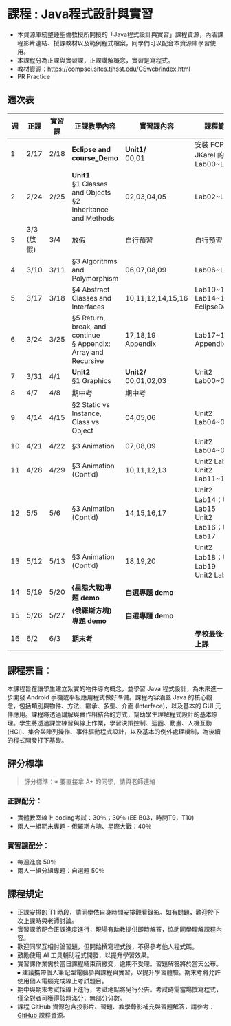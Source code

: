 # 課程 : Java程式設計與實習
* 本資源庫統整鍾聖倫教授所開授的「Java程式設計與實習」課程資源，內涵課程影片連結、授課教材以及範例程式檔案，同學們可以配合本資源庫學習使用。
* 本課程分為正課與實習課，正課講解概念，實習是寫程式。
* 教材資源：https://compsci.sites.tjhsst.edu/CSweb/index.html
* PR Practice

<!----註解符號，不顯示--->
<!---原課程網頁: http://ntustee303.weebly.com/ --->
<!----安裝教學與DEMO--->

## 週次表 
| 週  | 正課            | 實習課  | 正課教學內容                                                                | 實習課內容                      | 課程範圍                                               |                                      |
|----|---------------|------|-----------------------------------------------------------------------|----------------------------|----------------------------------------------------|--------------------------------------|
| 1  | 2/17          | 2/18 | **Eclipse and course_Demo**                                           | **Unit1/** <br>00,01       | 安裝 FCPS JKarel 的程式 <br>Lab00~Lab01                 | [course_0](./asset/md/course_0.md)   |
| 2  | 2/24          | 2/25 | **Unit1** <br> §1 Classes and Objects <br> §2 Inheritance and Methods | 02,03,04,05                | Lab02~Lab05                                        | [course_1](./asset/md/course_1.md)   |
| 3  | 3/3  <br>(放假) | 3/4  | 放假                                                                    | 自行預習                       | 自行預習                                               |                                      |
| 4  | 3/10          | 3/11 | §3 Algorithms and Polymorphism                                        | 06,07,08,09                | Lab06~Lab09                                        | [course_2](./asset/md/course_2.md)   |
| 5  | 3/17          | 3/18 | §4 Abstract Classes and Interfaces                                    | 10,11,12,14,15,16          | Lab10\~12; Lab14~16 <br> EclipseDebug              | [course_3](./asset/md/course_3.md)   |
| 6  | 3/24          | 3/25 | §5 Return, break, and continue <br> § Appendix: Array and Recursive   | 17,18,19 <br> Appendix     | Lab17~19 <br> Appendix                             | [course_4](./asset/md/course_4.md)   |
| 7  | 3/31          | 4/1  | **Unit2** <br>  §1 Graphics                                           | **Unit2/** <br>00,01,02,03 | Unit2 Lab00~03                                     | [course_5](./asset/md/course_5.md)   |
| 8  | 4/7           | 4/8  | 期中考                                                                   | 期中考                        |                                                    |                                      |
| 9  | 4/14          | 4/15 | §2 Static vs Instance, Class vs Object                                | 04,05,06                   | Unit2 Lab04~09                                     | [course_6](./asset/md/course_6.md)   |
| 10 | 4/21          | 4/22 | §3 Animation                                                          | 07,08,09                   | Unit2 Lab04~09                                     | [course_7](./asset/md/course_7.md)   |
| 11 | 4/28          | 4/29 | §3 Animation (Cont’d)                                                 | 10,11,12,13                | Unit2 Lab10 <br> Unit2 Lab11~13                    | [course_8](./asset/md/course_8.md)   |
| 12 | 5/5           | 5/6  | §3 Animation (Cont’d)                                                 | 14,15,16,17                | Unit2 Lab14；Unit2 Lab15<br>Unit2 Lab16；Unit2 Lab17 | [course_9](./asset/md/course_9.md)   |
| 13 | 5/12          | 5/13 | §3 Animation (Cont’d)                                                 | 18,19,20                   | Unit2 Lab18；Unit2 Lab19<br>Unit2 Lab20             | [course_10](./asset/md/course_10.md) |
| 14 | 5/19          | 5/20 | **{星際大戰}專題 demo**                                                     | **自選專題 demo**              |                                                    | [demo](./asset/md/project_demo.md)   |
| 15 | 5/26          | 5/27 | **{俄羅斯方塊}專題 demo**                                                    | **自選專題 demo**              |                                                    |                                      |
| 16 | 6/2           | 6/3  | **期末考**                                                               |                            | **學校最後一週上課**                                       |                                      |

## 課程宗旨：
本課程旨在讓學生建立紮實的物件導向概念，並學習 Java 程式設計，為未來進一步開發 Android 手機或平板應用程式做好準備。課程內容涵蓋 Java 的核心觀念，包括類別與物件、方法、繼承、多型、介面 (Interface)，以及基本的 GUI 元件應用。課程將透過講解與實作相結合的方式，幫助學生理解程式設計的基本原理。學生將透過課堂練習與線上作業，學習決策控制、迴圈、動畫、人機互動 (HCI)、集合與陣列操作、事件驅動程式設計，以及基本的例外處理機制，為後續的程式開發打下基礎。


## 評分標準
  > 評分標準：※ 要直接拿 A+ 的同學，請與老師連絡

### 正課配分：
*	實體教室線上 coding考試：30％；30％ (EE B03，時間T9，T10)
*	兩人一組期末專題 - 俄羅斯方塊、星際大戰：40％ 
### 實習課配分：
*	每週進度 50％
*	兩人一組分組專題：自選題 50％


## 課程規定

*	正課安排的 T1 時段，請同學依自身時間安排觀看錄影。如有問題，歡迎於下次上課時與老師討論。
*	實習課將配合正課進度進行，現場有助教提供即時解答，協助同學理解課程內容。
*	歡迎同學互相討論習題，但開始撰寫程式後，不得參考他人程式碼。
*	鼓勵使用 AI 工具輔助程式開發，以提升學習效果。
*	實習課作業需於當日課程結束前繳交，逾期不受理。習題解答將於當天公布。
⦁	建議攜帶個人筆記型電腦參與課程與實習，以提升學習體驗。期末考將允許使用個人電腦完成線上考試題目。
* 期中與期末考試採線上進行，考試地點將另行公告。考試時需當場撰寫程式，僅全對者可獲得該題滿分，無部分分數。
*	課程 GitHub 資源包含投影片、習題、教學錄影補充與習題解答，請參考：[GitHub 課程資源](https://github.com/NTUST-ICLab-Course/JAVA_Course_v1122)。

